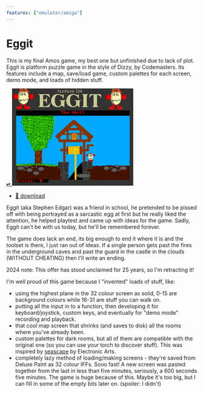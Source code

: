 ```yaml
---
features: ["emulator/amiga"]
---
```

# Eggit

This is my final Amos game, my best one but unfinished due to lack of plot.
Eggit is platform puzzle game in the style of Dizzy, by Codemasters. Its
features include a map, save/load game, custom palettes for each screen,
demo mode, and loads of hidden stuff.

[⏯
![amiga:/oof.adf.zip](eggit1.gif)](https://youtu.be/pSFFcp6UPvA)

* [🥚 download](eggit.hdf.zip)

Eggit (aka Stephen Edgar) was a friend in school, he pretended to be pissed
off with being portrayed as a sarcastic egg at first but he really liked the
attention, he helped playtest and came up with ideas for the game. Sadly,
Eggit can't be with us today, but he'll be remembered forever.

The game does lack an end, its big enough to end it where it is and the toolset
is there, I just ran out of ideas. If a single person gets past the fires in
the underground caves and past the guard in the castle in the clouds (WITHOUT
CHEATING) then I'll write an ending.

2024 note: This offer has stood unclaimed for 25 years, so I'm retracting it!

I'm well proud of this game because I "invented" loads of stuff, like:

* using the highest plane in the 32 colour screen as solid, 0-15 are background
  colours while 16-31 are stuff you can walk on.
* putting all the input in to a function, then developing it for keyboard/joystick,
  custom keys, and eventually for "demo mode" recording and playback.
* that cool map screen that shrinks (and saves to disk) all the rooms where you've
  already been.
* custom palettes for dark rooms, but all of them are compatible with the original
  one (so you can use your torch to discover stuff). This was inspired by
  [seascape](/log/2005/seascape) by Electronic Arts.
* completely lazy method of loading/making screens - they're saved from Deluxe
  Paint as 32 colour IFFs. Sooo fast! A new screen was pasted together from the
  last in less than five minutes, seriously, a 600 seconds five minutes. The game
  is huge because of this. Maybe it's too big, but I can fill in some of the empty
  bits later on. (spoiler: I didn't)


